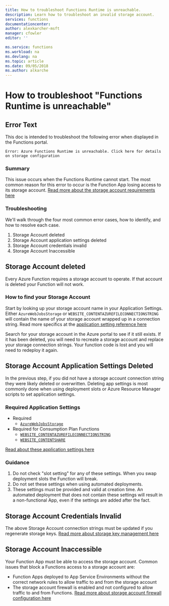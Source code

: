 ```yaml
---
title: How to troubleshoot Functions Runtime is unreachable.
description: Learn how to troubleshoot an invalid storage account.
services: functions
documentationcenter: 
author: alexkarcher-msft
manager: cfowler
editor: ''

ms.service: functions
ms.workload: na
ms.devlang: na
ms.topic: article
ms.date: 09/05/2018
ms.author: alkarche
---
```


# How to troubleshoot "Functions Runtime is unreachable"


## Error Text
This doc is intended to troubleshoot the following error when displayed in the Functions portal.

`Error: Azure Functions Runtime is unreachable. Click here for details on storage configuration`

### Summary
This issue occurs when the Functions Runtime cannot start. The most common reason for this error to occur is the Function App losing access to its storage account. [Read more about the storage account requirements here](https://docs.microsoft.com/azure/azure-functions/functions-create-function-app-portal#storage-account-requirements)

### Troubleshooting
We'll walk through the four most common error cases, how to identify, and how to resolve each case.

1. Storage Account deleted
1. Storage Account application settings deleted
1. Storage Account credentials invalid
1. Storage Account Inaccessible

## Storage Account deleted

Every Azure Function requires a storage account to operate. If that account is deleted your Function will not work.

### How to find your Storage Account

Start by looking up your storage account name in your Application Settings. Either `AzureWebJobsStorage` or `WEBSITE_CONTENTAZUREFILECONNECTIONSTRING` will contain the name of your storage account wrapped up in a connection string. Read more specifics at the [application setting reference here](https://docs.microsoft.com/azure/azure-functions/functions-app-settings#azurewebjobsstorage)

Search for your storage account in the Azure portal to see if it still exists. If it has been deleted, you will need to recreate a storage account and replace your storage connection strings. Your function code is lost and you will need to redeploy it again.

## Storage Account Application Settings Deleted

In the previous step, if you did not have a storage account connection string they were likely deleted or overwritten. Deleting app settings is most commonly done when using deployment slots or Azure Resource Manager scripts to set application settings.

### Required Application Settings

* Required
    * [`AzureWebJobsStorage`](https://docs.microsoft.com/azure/azure-functions/functions-app-settings#azurewebjobsstorage)
* Required for Consumption Plan Functions
    * [`WEBSITE_CONTENTAZUREFILECONNECTIONSTRING`](https://docs.microsoft.com/azure/azure-functions/functions-app-settings#websitecontentazurefileconnectionstring)
    * [`WEBSITE_CONTENTSHARE`](https://docs.microsoft.com/azure/azure-functions/functions-app-settings#websitecontentshare)

[Read about these application settings here](https://docs.microsoft.com/azure/azure-functions/functions-app-settings)

### Guidance

1. Do not check "slot setting" for any of these settings. When you swap deployment slots the Function will break.
1. Do not set these settings when using automated deployments.
1. These settings must be provided and valid at creation time. An automated deployment that does not contain these settings will result in a non-functional App, even if the settings are added after the fact.

## Storage Account Credentials Invalid

The above Storage Account connection strings must be updated if you regenerate storage keys. [Read more about storage key management here](https://docs.microsoft.com/azure/storage/common/storage-create-storage-account#manage-your-storage-account)

## Storage Account Inaccessible

Your Function App must be able to access the storage account. Common issues that block a Functions access to a storage account are:

* Function Apps deployed to App Service Environments without the correct network rules to allow traffic to and from the storage account
* The storage account firewall is enabled and not configured to allow traffic to and from Functions. [Read more about storage account firewall configuration here](https://docs.microsoft.com/azure/storage/common/storage-network-security?toc=%2fazure%2fstorage%2ffiles%2ftoc.json)